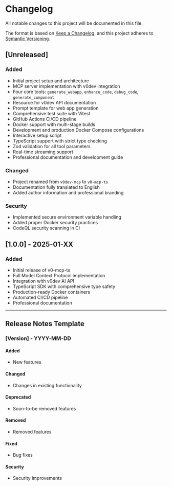# Changelog

All notable changes to this project will be documented in this file.

The format is based on [Keep a Changelog](https://keepachangelog.com/en/1.0.0/),
and this project adheres to [Semantic Versioning](https://semver.org/spec/v2.0.0.html).

## [Unreleased]

### Added

- Initial project setup and architecture
- MCP server implementation with v0dev integration
- Four core tools: `generate_webapp`, `enhance_code`, `debug_code`, `generate_component`
- Resource for v0dev API documentation
- Prompt template for web app generation
- Comprehensive test suite with Vitest
- GitHub Actions CI/CD pipeline
- Docker support with multi-stage builds
- Development and production Docker Compose configurations
- Interactive setup script
- TypeScript support with strict type checking
- Zod validation for all tool parameters
- Real-time streaming support
- Professional documentation and development guide

### Changed

- Project renamed from `v0dev-mcp` to `v0-mcp-ts`
- Documentation fully translated to English
- Added author information and professional branding

### Security

- Implemented secure environment variable handling
- Added proper Docker security practices
- CodeQL security scanning in CI

## [1.0.0] - 2025-01-XX

### Added

- Initial release of v0-mcp-ts
- Full Model Context Protocol implementation
- Integration with v0dev AI API
- TypeScript SDK with comprehensive type safety
- Production-ready Docker containers
- Automated CI/CD pipeline
- Professional documentation

---

## Release Notes Template

### [Version] - YYYY-MM-DD

#### Added

- New features

#### Changed

- Changes in existing functionality

#### Deprecated

- Soon-to-be removed features

#### Removed

- Removed features

#### Fixed

- Bug fixes

#### Security

- Security improvements
